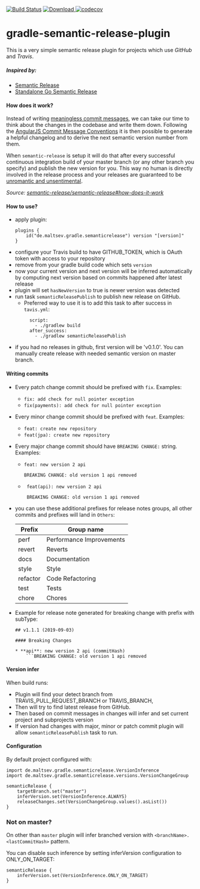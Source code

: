 [![Build Status](https://travis-ci.org/low205/gradle-semantic-release-plugin.svg?branch=master)](https://travis-ci.org/low205/gradle-semantic-release-plugin)
[![Download](https://api.bintray.com/packages/low205/gradle-plugins/gradle-semantic-release-plugin/images/download.svg) ](https://bintray.com/low205/gradle-plugins/gradle-semantic-release-plugin/_latestVersion)
[![codecov](https://codecov.io/gh/low205/gradle-semantic-release-plugin/branch/master/graph/badge.svg)](https://codecov.io/gh/low205/gradle-semantic-release-plugin)

# gradle-semantic-release-plugin
This is a very simple semantic release plugin for projects which use *GitHub* and *Travis*.

##### Inspired by:
 * [Semantic Release](https://github.com/semantic-release/semantic-release)
 * [Standalone Go Semantic Release](https://github.com/go-semantic-release/semantic-release)

#### How does it work?
Instead of writing [meaningless commit messages](http://whatthecommit.com/), we can take our time to think about the changes in the codebase and write them down. Following the [AngularJS Commit Message Conventions](https://docs.google.com/document/d/1QrDFcIiPjSLDn3EL15IJygNPiHORgU1_OOAqWjiDU5Y/edit) it is then possible to generate a helpful changelog and to derive the next semantic version number from them.

When `semantic-release` is setup it will do that after every successful continuous integration build of your master branch (or any other branch you specify) and publish the new version for you. This way no human is directly involved in the release process and your releases are guaranteed to be [unromantic and unsentimental](http://sentimentalversioning.org/).

_Source: [semantic-release/semantic-release#how-does-it-work](https://github.com/semantic-release/semantic-release#how-does-it-work)_

#### How to use?

* apply plugin:
    ```
    plugins {
        id("de.maltsev.gradle.semanticrelease") version "[version]"
    }
    ```
* configure your Travis build to have GITHUB_TOKEN, which is OAuth token with access to your repository
* remove from your gradle build code which sets `version`
* now your current version and next version will be inferred automatically by computing next version based on commits happened after latest release 
* plugin will set `hasNewVersion` to true is newer version was detected
* run task `semanticReleasePublish` to publish new release on GitHub.
    * Preferred way to use it is to add this task to after success in `tavis.yml`:
      ```
        script:
          - ./gradlew build
        after_success:
          - ./gradlew semanticReleasePublish      
* if you had no releases in github, first version will be 'v0.1.0'. You can manually create release with needed semantic version on master branch.

#### Writing commits

* Every patch change commit should be prefixed with `fix`. Examples: 
    * `fix: add check for null pointer exception`
    * `fix(payments): add check for null pointer exception`
    
* Every minor change commit should be prefixed with `feat`. Examples:
    * `feat: create new repository`
    * `feat(jpa): create new repository`
    
* Every major change commit should have `BREAKING CHANGE:` string. Examples:
    * ```
      feat: new version 2 api 
      
      BREAKING CHANGE: old version 1 api removed      
    * ```
       feat(api): new version 2 api 
       
       BREAKING CHANGE: old version 1 api removed

* you can use these additional prefixes for release notes groups, all other commits and prefixes will land in `Others`:

    | Prefix   | Group name               |
    |----------|--------------------------|
    | perf     | Performance Improvements |
    | revert   | Reverts                  |
    | docs     | Documentation            |
    | style    | Style                    |
    | refactor | Code Refactoring         |
    | test     | Tests                    |
    | chore    | Chores                   |
    
* Example for release note generated for breaking change with prefix with subType:

      ## v1.1.1 (2019-09-03)
      
      #### Breaking Changes
  
      * **api**: new version 2 api (commitHash)
          ```BREAKING CHANGE: old version 1 api removed

#### Version infer

When build runs:
* Plugin will find your detect branch from TRAVIS_PULL_REQUEST_BRANCH or TRAVIS_BRANCH,
* Then will try to find latest release from GitHub. 
* Then based on commit messages in changes will infer and set current project and subprojects version
* If version had changes with major, minor or patch commit plugin will allow `semanticReleasePublish` task to run.

#### Configuration

By default project configured with:

```
import de.maltsev.gradle.semanticrelease.VersionInference
import de.maltsev.gradle.semanticrelease.versions.VersionChangeGroup

semanticRelease {
    targetBranch.set("master")
    inferVersion.set(VersionInference.ALWAYS)
    releaseChanges.set(VersionChangeGroup.values().asList())
}

```    

### Not on master?

On other than `master` plugin will infer branched version with `<branchName>.<lastCommitHash>` pattern. 

You can disable such inference by setting inferVersion configuration to ONLY_ON_TARGET:
```
semanticRelease {    
    inferVersion.set(VersionInference.ONLY_ON_TARGET)    
}
```
